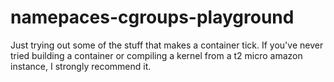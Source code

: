 # namepaces-cgroups-playground
Just trying out some of the stuff that makes a container tick. If you've never tried building a container or compiling a kernel from a t2 micro amazon instance, I strongly recommend it. 
